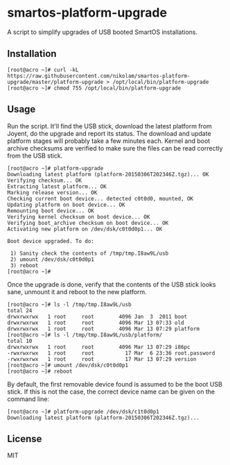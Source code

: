 smartos-platform-upgrade
========================

A script to simplify upgrades of USB booted SmartOS installations.

Installation
------------

```
[root@acro ~]# curl -kL https://raw.githubusercontent.com/nikolam/smartos-platform-upgrade/master/platform-upgrade > /opt/local/bin/platform-upgrade
[root@acro ~]# chmod 755 /opt/local/bin/platform-upgrade
```

Usage
-----

Run the script. It'll find the USB stick, download the latest platform
from Joyent, do the upgrade and report its status. The download and
update platform stages will probably take a few minutes each. Kernel and
boot archive checksums are verified to make sure the files can be read
correctly from the USB stick.

```
[root@acro ~]# platform-upgrade
Downloading latest platform (platform-20150306T202346Z.tgz)... OK
Verifying checksum... OK
Extracting latest platform... OK
Marking release version... OK
Checking current boot device... detected c0t0d0, mounted, OK
Updating platform on boot device... OK
Remounting boot device... OK
Verifying kernel checksum on boot device... OK
Verifying boot_archive checksum on boot device... OK
Activating new platform on /dev/dsk/c0t0d0p1... OK

Boot device upgraded. To do:

 1) Sanity check the contents of /tmp/tmp.I8aw9L/usb
 2) umount /dev/dsk/c0t0d0p1
 3) reboot
[root@acro ~]# 
```

Once the upgrade is done, verify that the contents of the USB stick looks sane,
unmount it and reboot to the new platform.

```
[root@acro ~]# ls -l /tmp/tmp.I8aw9L/usb
total 24
drwxrwxrwx   1 root     root        4096 Jan  3  2011 boot
drwxrwxrwx   1 root     root        4096 Mar 13 07:33 old
drwxrwxrwx   1 root     root        4096 Mar 13 07:29 platform
[root@acro ~]# ls -l /tmp/tmp.I8aw9L/usb/platform/
total 10
drwxrwxrwx   1 root     root        4096 Mar 13 07:29 i86pc
-rwxrwxrwx   1 root     root          17 Mar  6 23:36 root.password
-rwxrwxrwx   1 root     root          17 Mar 13 07:29 version
[root@acro ~]# umount /dev/dsk/c0t0d0p1
[root@acro ~]# reboot
```

By default, the first removable device found is assumed to be the boot USB
stick. If this is not the case, the correct device name can be given on the
command line:

```
[root@acro ~]# platform-upgrade /dev/dsk/c1t0d0p1
Downloading latest platform (platform-20150306T202346Z.tgz)...
```

License
-------

MIT
